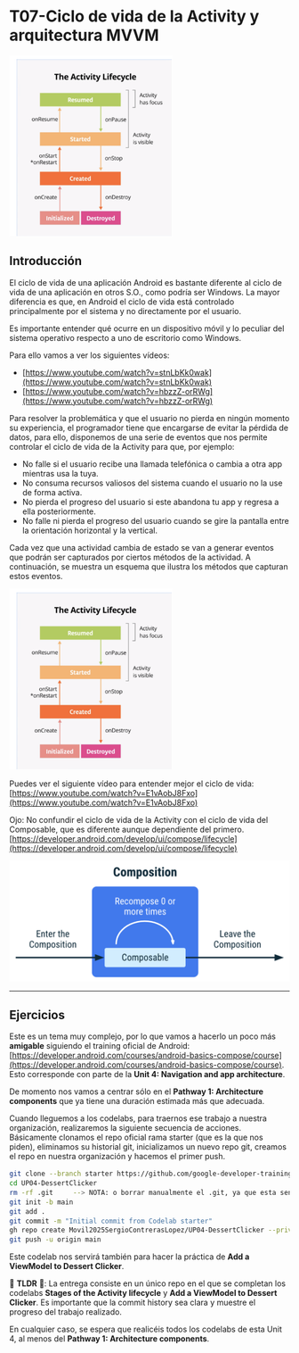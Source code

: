 # T07-Ciclo de vida de la Activity y arquitectura MVVM

![Activity Lifecycle](img/T07/activity_lifecycle.png)

## Introducción

El ciclo de vida de una aplicación Android es bastante diferente al ciclo de vida de una aplicación en otros S.O., como podría ser Windows. La mayor diferencia es que, en Android el ciclo de vida está controlado principalmente por el sistema y no directamente por el usuario.

Es importante entender qué ocurre en un dispositivo móvil y lo peculiar del sistema operativo respecto a uno de escritorio como Windows.

Para ello vamos a ver los siguientes vídeos:

* [https://www.youtube.com/watch?v=stnLbKk0wak](https://www.youtube.com/watch?v=stnLbKk0wak)
* [https://www.youtube.com/watch?v=hbzzZ-orRWg](https://www.youtube.com/watch?v=hbzzZ-orRWg)

Para resolver la problemática y que el usuario no pierda en ningún momento su experiencia, el programador tiene que encargarse de evitar la pérdida de datos, para ello, disponemos de una serie de eventos que nos permite controlar el ciclo de vida de la Activity para que, por ejemplo:

* No falle si el usuario recibe una llamada telefónica o cambia a otra app mientras usa la tuya.
* No consuma recursos valiosos del sistema cuando el usuario no la use de forma activa.
* No pierda el progreso del usuario si este abandona tu app y regresa a ella posteriormente.
* No falle ni pierda el progreso del usuario cuando se gire la pantalla entre la orientación horizontal y la vertical.

Cada vez que una actividad cambia de estado se van a generar eventos que podrán ser capturados por ciertos métodos de la actividad. A continuación, se muestra un esquema que ilustra los métodos que capturan estos eventos.

![Activity Lifecycle](img/T07/activity_lifecycle.png)

Puedes ver el siguiente vídeo para entender mejor el ciclo de vida: [https://www.youtube.com/watch?v=E1vAobJ8Fxo](https://www.youtube.com/watch?v=E1vAobJ8Fxo)

Ojo: No confundir el ciclo de vida de la Activity con el ciclo de vida del Composable, que es diferente aunque dependiente del primero. [https://developer.android.com/develop/ui/compose/lifecycle](https://developer.android.com/develop/ui/compose/lifecycle)

![Composable Lifecycle](img/T07/lifecycle-composition.png)

-----

## Ejercicios

Este es un tema muy complejo, por lo que vamos a hacerlo un poco más **amigable** siguiendo el training oficial de Android: [https://developer.android.com/courses/android-basics-compose/course](https://developer.android.com/courses/android-basics-compose/course). Esto corresponde con parte de la **Unit 4: Navigation and app architecture**.

De momento nos vamos a centrar sólo en el **Pathway 1: Architecture components** que ya tiene una duración estimada más que adecuada.

Cuando lleguemos a los codelabs, para traernos ese trabajo a nuestra organización, realizaremos la siguiente secuencia de acciones. Básicamente clonamos el repo oficial rama starter (que es la que nos piden), eliminamos su historial git, inicializamos un nuevo repo git, creamos el repo en nuestra organización y hacemos el primer push.

```bash
git clone --branch starter https://github.com/google-developer-training/android-basics-kotlin-dessert-clicker-app.git UP04-DessertClicker
cd UP04-DessertClicker
rm -rf .git     --> NOTA: o borrar manualmente el .git, ya que esta sentencia es diferente en bash / PowerShell. Recuerda también los git config user.name y user.email si es necesario después del init
git init -b main
git add .
git commit -m "Initial commit from Codelab starter"
gh repo create Movil2025SergioContrerasLopez/UP04-DessertClicker --private --source=. --remote=origin
git push -u origin main
```

Este codelab nos servirá también para hacer la práctica de **Add a ViewModel to Dessert Clicker**.

🚩 **TLDR** 🚩: La entrega consiste en un único repo en el que se completan los codelabs **Stages of the Activity lifecycle** y **Add a ViewModel to Dessert Clicker**. Es importante que la commit history sea clara y muestre el progreso del trabajo realizado.

En cualquier caso, se espera que realicéis todos los codelabs de esta Unit 4, al menos del **Pathway 1: Architecture components**.
